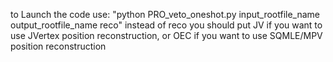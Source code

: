 to Launch the code use:
"python PRO_veto_oneshot.py input_rootfile_name output_rootfile_name reco"
instead of reco you should put JV if you want to use JVertex position reconstruction, or OEC if you want to use SQMLE/MPV position reconstruction
